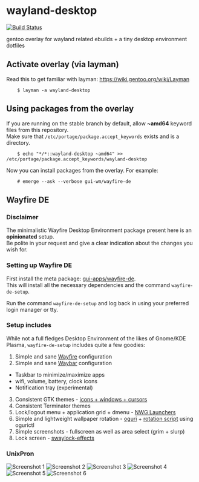 # wayland-desktop
[![Build Status](https://travis-ci.com/bsd-ac/wayland-desktop.svg?branch=master)](https://travis-ci.com/bsd-ac/wayland-desktop)

gentoo overlay for wayland related ebuilds + a tiny desktop environment dotfiles

## Activate overlay (via layman)
Read this to get familiar with layman: https://wiki.gentoo.org/wiki/Layman

```
    $ layman -a wayland-desktop
```

## Using packages from the overlay
If you are running on the stable branch by default, allow **~amd64** keyword files from this repository.   
Make sure that `/etc/portage/package.accept_keywords` exists and is a directory.

```
    $ echo "*/*::wayland-desktop ~amd64" >> /etc/portage/package.accept_keywords/wayland-desktop
```

Now you can install packages from the overlay.
For example:

```
    # emerge --ask --verbose gui-wm/wayfire-de
```

## Wayfire DE

### Disclaimer

The minimalistic Wayfire Desktop Environment package present here is an **opinionated** setup.   
Be polite in your request and give a clear indication about the changes you wish for.

### Setting up Wayfire DE

First install the meta package: [gui-apps/wayfire-de](gui-apps/wayfire-de).<br/>
This will install all the necessary dependencies and the command `wayfire-de-setup`.

Run the command `wayfire-de-setup` and log back in using your preferred login manager or tty.

### Setup includes

While not a full fledges Desktop Environment of the likes of Gnome/KDE Plasma, `wayfire-de-setup` includes quite a few goodies:

1. Simple and sane [Wayfire](https://github.com/WayfireWM/wayfire) configuration
2. Simple and sane [Waybar](https://github.com/Alexays/Waybar) configuration 
  - Taskbar to minimize/maximize apps 
  - wifi, volume, battery, clock icons
  - Notification tray (experimental)
3. Consistent GTK themes - [icons + windows + cursors](x11-themes/)
4. Consistent Terminator themes
5. Lock/logout menu + application grid + dmenu - [NWG Launchers](https://github.com/nwg-piotr/nwg-launchers)
6. Simple and lightweight wallpaper rotation - [oguri](https://github.com/vilhalmer/oguri) + [rotation script](gui-apps/wayfire-de/files/9999/wallpaper_rotate) using ogurictl
7. Simple screenshots - fullscreen as well as area select (grim + slurp)
8. Lock screen - [swaylock-effects](gui-apps/swaylock-effects)


### UnixPron

![Screenshot 1](https://openpgpkey.bsd.ac/screenshot1.webp)
![Screenshot 2](https://openpgpkey.bsd.ac/screenshot2.webp)
![Screenshot 3](https://openpgpkey.bsd.ac/screenshot3.webp)
![Screenshot 4](https://openpgpkey.bsd.ac/screenshot4.png)
![Screenshot 5](https://openpgpkey.bsd.ac/screenshot5.png)
![Screenshot 6](https://openpgpkey.bsd.ac/screenshot6.png)
